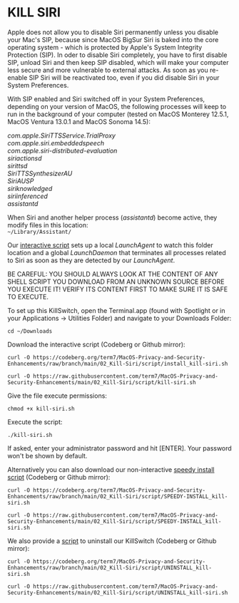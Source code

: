 # KILL SIRI

Apple does not allow you to disable Siri permanently unless you disable your Mac's SIP, because since MacOS BigSur Siri is baked into the core operating system - which is protected by Apple's System Integrity Protection (SIP). In oder to disable Siri completely, you have to first disable SIP, unload Siri and then keep SIP disabled, which will make your computer less secure and more vulnerable to external attacks. As soon as you re-enable SIP Siri will be reactivated too, even if you did disable Siri in your System Preferences.

With SIP enabled and Siri switched off in your System Preferences, depending on your version of MacOS, the following processes will keep to run in the background of your computer (tested on MacOS Monterey 12.5.1, MacOS Ventura 13.0.1 and MacOS Sonoma 14.5):

<em>com.apple.SiriTTSService.TrialProxy
<br>com.apple.siri.embeddedspeech
<br>com.apple.siri-distributed-evaluation
<br>siriactionsd
<br>sirittsd
<br>SiriTTSSynthesizerAU
<br>SiriAUSP
<br>siriknowledged
<br>siriinferenced
<br>assistantd
</em>

When Siri and another helper process (<em>assistantd</em>) become active, they modify files in this location:<br>
`~/Library/Assistant/`
        
Our [interactive script](script/kill-siri.sh) sets up a local <em>LaunchAgent</em> to watch this folder location and a global <em>LaunchDaemon</em> that terminates all processes related to Siri as soon as they are detected by our <em>LaunchAgent</em>.

BE CAREFUL: YOU SHOULD ALWAYS LOOK AT THE CONTENT OF ANY SHELL SCRIPT YOU DOWNLOAD FROM AN UNKNOWN SOURCE BEFORE YOU EXECUTE IT! VERIFY ITS CONTENT FIRST TO MAKE SURE IT IS SAFE TO EXECUTE.

To set up this KillSwitch, open the Terminal.app (found with Spotlight or in your Applications -> Utilities Folder) and navigate to your Downloads Folder:
```
cd ~/Downloads
```

Download the interactive script (Codeberg or Github mirror):

```
curl -O https://codeberg.org/term7/MacOS-Privacy-and-Security-Enhancements/raw/branch/main/02_Kill-Siri/script/install_kill-siri.sh
```
```
curl -O https://raw.githubusercontent.com/term7/MacOS-Privacy-and-Security-Enhancements/main/02_Kill-Siri/script/kill-siri.sh
```



Give the file execute permissions:
```
chmod +x kill-siri.sh
```

Execute the script:
```
./kill-siri.sh
```

If asked, enter your administrator password and hit [ENTER].
Your password won't be shown by default.

Alternatively you can also download our non-interactive [speedy install script](script/SPEEDY-INSTALL_kill-siri.sh) (Codeberg or Github mirror):

```
curl -O https://codeberg.org/term7/MacOS-Privacy-and-Security-Enhancements/raw/branch/main/02_Kill-Siri/script/SPEEDY-INSTALL_kill-siri.sh
```
```
curl -O https://raw.githubusercontent.com/term7/MacOS-Privacy-and-Security-Enhancements/main/02_Kill-Siri/script/SPEEDY-INSTALL_kill-siri.sh
```

We also provide a [script](script/UNINSTALL_kill-siri.sh) to uninstall our KillSwitch (Codeberg or Github mirror):

```
curl -O https://codeberg.org/term7/MacOS-Privacy-and-Security-Enhancements/raw/branch/main/02_Kill-Siri/script/UNINSTALL_kill-siri.sh
```
```
curl -O https://raw.githubusercontent.com/term7/MacOS-Privacy-and-Security-Enhancements/main/02_Kill-Siri/script/UNINSTALL_kill-siri.sh
```
